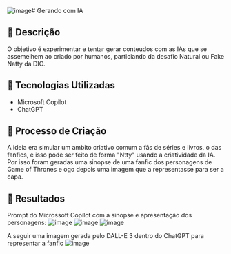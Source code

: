 ![image](https://github.com/user-attachments/assets/9c0deed6-3741-4295-9084-d28639e83e9b)# Gerando com IA

## 📒 Descrição
O objetivo é experimentar e tentar gerar conteudos com as IAs que se assemelhem ao criado por humanos, particiando da desafio Natural ou Fake Natty da DIO.

## 🤖 Tecnologias Utilizadas
- Microsoft Copilot
- ChatGPT

## 🧐 Processo de Criação
A ideia era simular um ambito criativo comum a fãs de séries e livros, o das fanfics, e isso pode ser feito de forma "Ntty" usando a criatividade da IA. Por isso foram geradas uma sinopse de uma fanfic dos personagens de Game of Thrones e ogo depois uma imagem que a representasse para ser a capa.

## 🚀 Resultados
Prompt do Microssoft Copilot com a sinopse e apresentação dos personagens:
![image](https://github.com/user-attachments/assets/42aa25b9-53d0-4ec9-bd24-6196cc89b316)
![image](https://github.com/user-attachments/assets/207fab6b-4962-41c6-8156-da04abba77c8)
![image](https://github.com/user-attachments/assets/de1bd92d-20e3-41a3-8df5-3cbb9c1a6028)

A seguir uma imagem gerada pelo DALL-E 3 dentro do ChatGPT para representar a fanfic
![image](https://github.com/user-attachments/assets/a3e7dc91-9eaf-4df2-a0c0-243ec382a5c4)

